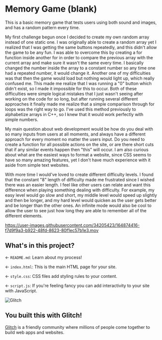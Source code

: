 # Memory Game  (blank)

This is a basic memory game that tests users using both sound and images, and has a random pattern every time. 

My first challenge begun once I decided to create my own random array instead of one static one. I was originally able to create a random array yet I realized that I was getting the same buttons repeatedly, and this didn't allow the game to be any fun. I was able to overcome this by creating a for function inside another for in order to compare the previous array with the current array and make sure it wasn't the same every time. I basically changed the number inside the array to a constant number so any time one had a repeated number, it would change it.  Another one of my difficulties was that then the game would load but nothing would light up, which really confused me. This made me realize that I was running a "0" button which didn't exist, so I made it impossible for this to occur. Both of these difficulties were simple logical mistakes that I just wasn't seeing after working on the code for so long, but after running several different approaches it finally made me realize that a simple comparison through for loops was the right way to go. I've used this method previously to alphabetize arrays in C++, so I knew that it would work perfectly with simple numbers. 

My main question about web development would be how do you deal with so many inputs from users at all moments, and always have a different approach for every moment no matter the users input. Do you need to create a function for all possible actions on the site, or are there short cuts that if any similar events happen then "this" will occur. I am also curious about what are the easiest ways to format a website, since CSS seems to have so many amazing features, yet I don't have much experience with it aside from simple text websites. 

With more time I would've loved to create different difficulty levels. I found that the constant "8" length of difficulty made me frustrated since I wished there was an easier length. I feel like other users can relate and want this difference when playing something dealing with difficulty. For example, my easy level would go slow and short, my middle level would speed up slightly and then be longer, and my hard level would quicken as the user gets better and be longer than the other ones. An infinite mode would also be cool to allow the user to see just how long they are able to remember all of the different elements. 



https://user-images.githubusercontent.com/34205423/164874416-f7d9f9a3-b922-48fd-8623-80f1ec57b1e3.mov



## What's in this project?

← `README.md`: Learn about my process! 

← `index.html`: This is the main HTML page for your site.

← `style.css`: CSS files add styling rules to your content.

← `script.js`: If you're feeling fancy you can add interactivity to your site with JavaScript.

![Glitch](https://cdn.glitch.com/a9975ea6-8949-4bab-addb-8a95021dc2da%2FLogo_Color.svg?v=1602781328576)

## You built this with Glitch!

[Glitch](https://glitch.com) is a friendly community where millions of people come together to build web apps and websites.
